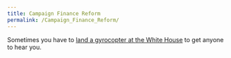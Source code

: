 ```yaml
---
title: Campaign Finance Reform
permalink: /Campaign_Finance_Reform/
---
```


Sometimes you have to [land a gyrocopter at the White House](http://www.tampabay.com/news/politics/elections/ruskin-mailman-tries-flying-to-capitol-in-gyrocopter-to-deliver-campaign/2225584) to get anyone to hear you.